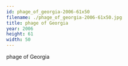 ```yaml
---
id: phage_of_georgia-2006-61x50
filename: ./phage_of_georgia-2006-61x50.jpg
title: phage of Georgia
year: 2006
height: 61
width: 50
---
```


phage of Georgia
